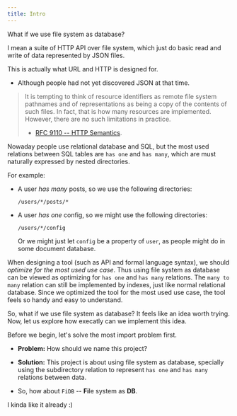 ```yaml
---
title: Intro
---
```


What if we use file system as database?

I mean a suite of HTTP API over file system,
which just do basic read and write
of data represented by JSON files.

This is actually what URL and HTTP is designed for.

- Although people had not yet discovered JSON at that time.

> It is tempting to think of resource identifiers as remote file
> system pathnames and of representations as being a copy of the
> contents of such files. In fact, that is how many resources are
> implemented. However, there are no such limitations in practice.
>
> - [RFC 9110 -- HTTP Semantics](https://www.rfc-editor.org/rfc/rfc9110.html).

Nowaday people use relational database and SQL,
but the most used relations between SQL tables
are `has one` and `has many`,
which are must naturally expressed by nested directories.

For example:

- A user _has many_ posts,
  so we use the following directories:

  ```
  /users/*/posts/*
  ```

- A user _has one_ config,
  so we might use the following directories:

  ```
  /users/*/config
  ```

  Or we might just let `config` be a property of `user`,
  as people might do in some document database.

When designing a tool (such as API and formal language syntax),
we should _optimize for the most used use case_.
Thus using file system as database can be viewed as
optimizing for `has one` and `has many` relations.
The `many to many` relation can still be implemented by indexes,
just like normal relational database.
Since we optimized the tool for the most used use case,
the tool feels so handy and easy to understand.

So, what if we use file system as database?
It feels like an idea worth trying.
Now, let us explore how execatly can we implement this idea.

Before we begin, let's solve the most import problem first.

- **Problem:** How should we name this project?

- **Solution:** This project is about using file system as database,
  specially using the subdirectory relation to represent
  `has one` and `has many` relations between data.

- So, how about `FiDB` -- **Fi**le system as **DB**.

I kinda like it already :)
